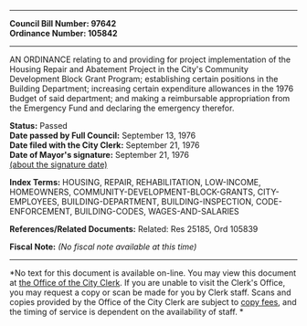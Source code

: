 * * * * *  
  
**Council Bill Number: [](#h0)[](#h2)97642**   
**Ordinance Number: 105842**  
  
* * * * *  
  
AN ORDINANCE relating to and providing for project implementation of the Housing Repair and Abatement Project in the City's Community Development Block Grant Program; establishing certain positions in the Building Department; increasing certain expenditure allowances in the 1976 Budget of said department; and making a reimbursable appropriation from the Emergency Fund and declaring the emergency therefor.  
  
**Status:** Passed   
**Date passed by Full Council:** September 13, 1976   
**Date filed with the City Clerk:** September 21, 1976   
**Date of Mayor's signature:** September 21, 1976   
[(about the signature date)](/~public/approvaldate.htm)   
  
  
  
**Index Terms:** HOUSING, REPAIR, REHABILITATION, LOW-INCOME, HOMEOWNERS, COMMUNITY-DEVELOPMENT-BLOCK-GRANTS, CITY-EMPLOYEES, BUILDING-DEPARTMENT, BUILDING-INSPECTION, CODE-ENFORCEMENT, BUILDING-CODES, WAGES-AND-SALARIES  
  
**References/Related Documents:** Related: Res 25185, Ord 105839  
  
**Fiscal Note:** *(No fiscal note available at this time)*  
  
* * * * *  
  
*No text for this document is available on-line. You may view this document at [the Office of the City Clerk](http://www.seattle.gov/leg/clerk/contactUs.htm). If you are unable to visit the Clerk's Office, you may request a copy or scan be made for you by Clerk staff. Scans and copies provided by the Office of the City Clerk are subject to [copy fees](http://clerk.seattle.gov/~public/clerkfees.htm), and the timing of service is dependent on the availability of staff. *  
  
  
